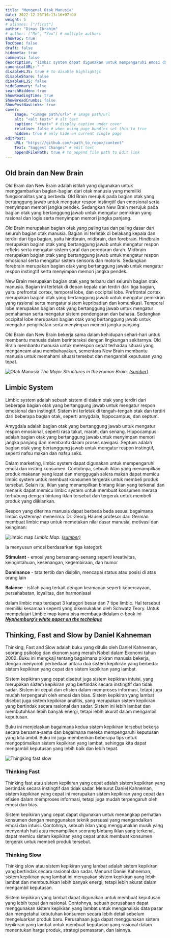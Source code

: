 ```yaml
---
title: "Mengenal Otak Manusia"
date: 2022-12-25T16:13:16+07:00
weight: 5
# aliases: ["/first"]
author: "Dimas Ibrahim"
# author: ["Me", "You"] # multiple authors
showToc: true
TocOpen: false
draft: false
hidemeta: true
comments: false
description: "limbic system dapat digunakan untuk mempengaruhi emosi dan insting konsumen"
canonicalURL: " "
disableHLJS: true # to disable highlightjs
disableShare: false
disableHLJS: false
hideSummary: false
searchHidden: true
ShowReadingTime: true
ShowBreadCrumbs: false
ShowPostNavLinks: true
cover:
    image: "<image path/url>" # image path/url
    alt: "<alt text>" # alt text
    caption: "<text>" # display caption under cover
    relative: false # when using page bundles set this to true
    hidden: true # only hide on current single page
editPost:
    URL: "https://github.com/<path_to_repo>/content"
    Text: "Suggest Changes" # edit text
    appendFilePath: true # to append file path to Edit link
---
```


## Old brain dan New Brain
Old Brain dan New Brain adalah istilah yang digunakan untuk menggambarkan bagian-bagian dari otak manusia yang memiliki fungsionalitas yang berbeda. Old Brain merujuk pada bagian otak yang bertanggung jawab untuk mengatur respon instingtif dan emosional serta menyimpan memori jangka pendek. Sedangkan New Brain merujuk pada bagian otak yang bertanggung jawab untuk mengatur pemikiran yang rasional dan logis serta menyimpan memori jangka panjang.

Old Brain merupakan bagian otak yang paling tua dan paling dasar dari seluruh bagian otak manusia. Bagian ini terletak di belakang kepala dan terdiri dari tiga bagian, yaitu hindbrain, midbrain, dan forebrain. Hindbrain merupakan bagian otak yang bertanggung jawab untuk mengatur respon refleks serta mengatur sistem saraf dan peredaran darah. Midbrain merupakan bagian otak yang bertanggung jawab untuk mengatur respon emosional serta mengatur sistem sensoris dan motoris. Sedangkan forebrain merupakan bagian otak yang bertanggung jawab untuk mengatur respon instingtif serta menyimpan memori jangka pendek.

New Brain merupakan bagian otak yang terbaru dari seluruh bagian otak manusia. Bagian ini terletak di depan kepala dan terdiri dari tiga bagian, yaitu prefrontal cortex, temporal lobe, dan occipital lobe. Prefrontal cortex merupakan bagian otak yang bertanggung jawab untuk mengatur pemikiran yang rasional serta mengatur sistem kepribadian dan komunikasi. Temporal lobe merupakan bagian otak yang bertanggung jawab untuk mengatur pemahaman serta mengatur sistem pendengaran dan bahasa. Sedangkan occipital lobe merupakan bagian otak yang bertanggung jawab untuk mengatur penglihatan serta menyimpan memori jangka panjang.

Old Brain dan New Brain bekerja sama dalam kehidupan sehari-hari untuk membantu manusia dalam berinteraksi dengan lingkungan sekitarnya. Old Brain membantu manusia untuk merespon cepat terhadap situasi yang mengancam atau membahayakan, sementara New Brain membantu manusia untuk memahami situasi tersebut dan mengambil keputusan yang tepat.


![Otak Manusia](/images/otak-manusia2.jpg#center)
*The Major Structures in the Human Brain. [(sumber)](https://opentextbc.ca/introductiontopsychology/chapter/3-2-our-brains-control-our-thoughts-feelings-and-behavior/)*

## Limbic System
Limbic system adalah sebuah sistem di dalam otak yang terdiri dari beberapa bagian otak yang bertanggung jawab untuk mengatur respon emosional dan instingtif. Sistem ini terletak di tengah-tengah otak dan terdiri dari beberapa bagian otak, seperti amygdala, hippocampus, dan septum.

Amygdala adalah bagian otak yang bertanggung jawab untuk mengatur respon emosional, seperti rasa takut, marah, dan senang. Hippocampus adalah bagian otak yang bertanggung jawab untuk menyimpan memori jangka panjang dan membantu dalam proses navigasi. Septum adalah bagian otak yang bertanggung jawab untuk mengatur respon instingtif, seperti nafsu makan dan nafsu seks.

Dalam marketing, limbic system dapat digunakan untuk mempengaruhi emosi dan insting konsumen. Contohnya, sebuah iklan yang menampilkan produk makanan yang lezat dan menggugah selera makan dapat memicu limbic system untuk membuat konsumen tergerak untuk membeli produk tersebut. Selain itu, iklan yang menampilkan bintang iklan yang terkenal dan menarik dapat memicu limbic system untuk membuat konsumen merasa terhubung dengan bintang iklan tersebut dan tergerak untuk membeli produk yang diiklankan.

Respon yang diterima manusia dapat berbeda beda sesuai bagaimana limbic systemnya menerima. Dr. Georg Häusel profesor dari German membuat limbic map untuk memetakan nilai dasar manusia, motivasi dan keinginan:

![limbic map](/images/limbic-map.jpg#center)
*Limbic Map. [(sumber)](https://nymphenburg.de/limbic-map.html)*

Ia menyusun emosi berdasarkan tiga kategori:

**Stimulant** - emosi yang bersenang-senang seperti kreativitas, keingintahuan, kesenangan, kegembiraan, dan humor

**Dominance** - tata tertib dan disiplin, mencapai status atau posisi di atas orang lain

**Balance** - istilah yang terkait dengan keamanan seperti kepercayaan, persahabatan, loyalitas, dan harmonisasi 

dalam limbic map terdapat 3 kategori besar dan 7 tipe limbic. Hal tersebut memiliki kesamaan seperti yang dikemukakan oleh Schwatz Teory. Untuk mempelajari Limbic map kamu bisa membaca didalam e-book ini [***Nyphemburg’s white paper on the technique***](http://www.procarton.com/files/file_manager/press_0109/limbic_english.pdf) 



## Thinking, Fast and Slow by Daniel Kahneman

Thinking, Fast and Slow adalah buku yang ditulis oleh Daniel Kahneman, seorang psikolog dan ekonom yang meraih Nobel dalam Ekonomi tahun 2002. Buku ini mengkaji tentang bagaimana pikiran manusia bekerja, dengan menyoroti perbedaan antara dua sistem kepikiran yang berbeda: sistem kepikiran yang cepat dan sistem kepikiran yang lambat.

Sistem kepikiran yang cepat disebut juga sistem kepikiran intuisi, yang merupakan sistem kepikiran yang bertindak secara instingtif dan tidak sadar. Sistem ini cepat dan efisien dalam memproses informasi, tetapi juga mudah terpengaruh oleh emosi dan bias. Sistem kepikiran yang lambat disebut juga sistem kepikiran analitis, yang merupakan sistem kepikiran yang bertindak secara rasional dan sadar. Sistem ini lebih lambat dan membutuhkan lebih banyak energi, tetapi lebih akurat dalam mengambil keputusan.

Buku ini menjelaskan bagaimana kedua sistem kepikiran tersebut bekerja secara bersama-sama dan bagaimana mereka mempengaruhi keputusan yang kita ambil. Buku ini juga memberikan beberapa tips untuk mengoptimalkan sistem kepikiran yang lambat, sehingga kita dapat mengambil keputusan yang lebih baik dan lebih tepat.

![Thingking fast slow](/images/fast-slow.png#center)

### Thinking Fast
Thinking fast atau sistem kepikiran yang cepat adalah sistem kepikiran yang bertindak secara instingtif dan tidak sadar. Menurut Daniel Kahneman, sistem kepikiran yang cepat ini merupakan sistem kepikiran yang cepat dan efisien dalam memproses informasi, tetapi juga mudah terpengaruh oleh emosi dan bias.

Sistem kepikiran yang cepat dapat digunakan untuk menangkap perhatian konsumen dengan menggunakan teknik persuasi yang mengandalkan emosi dan intuisi. Contohnya, sebuah iklan yang menggunakan musik yang menyentuh hati atau menampilkan seorang bintang iklan yang terkenal, dapat memicu sistem kepikiran yang cepat untuk membuat konsumen tergerak untuk membeli produk tersebut.

### Thinking Slow
Thinking slow atau sistem kepikiran yang lambat adalah sistem kepikiran yang bertindak secara rasional dan sadar. Menurut Daniel Kahneman, sistem kepikiran yang lambat ini merupakan sistem kepikiran yang lebih lambat dan membutuhkan lebih banyak energi, tetapi lebih akurat dalam mengambil keputusan.

Sistem kepikiran yang lambat dapat digunakan untuk membuat keputusan yang lebih tepat dan rasional. Contohnya, sebuah perusahaan dapat menggunakan sistem kepikiran yang lambat untuk menganalisis data pasar dan mengetahui kebutuhan konsumen secara lebih detail sebelum mengeluarkan produk baru. Perusahaan juga dapat menggunakan sistem kepikiran yang lambat untuk membuat keputusan yang rasional dalam menentukan harga produk, strategi pemasaran, dan lainnya.

